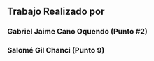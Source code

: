 ## Trabajo Realizado por

### Gabriel Jaime Cano Oquendo (Punto #2)
### Salomé Gil Chanci (Punto 9)
